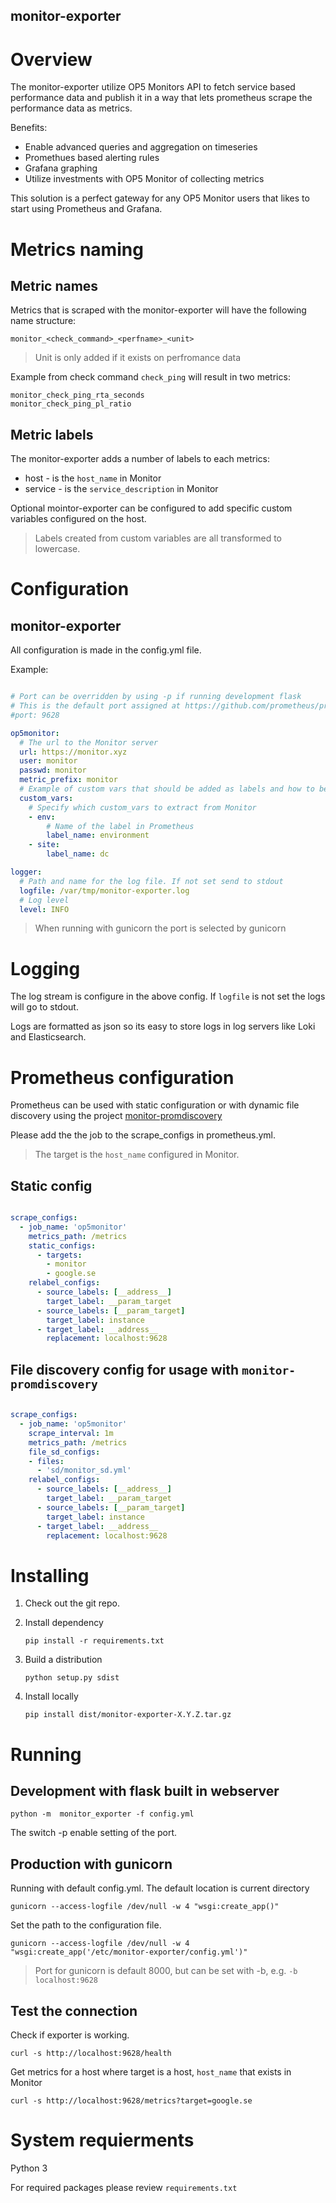 monitor-exporter
-----------------------

# Overview 

The monitor-exporter utilize OP5 Monitors API to fetch service based performance data and publish it in a way that lets prometheus scrape the 
performance data as metrics.

Benefits:

- Enable advanced queries and aggregation on timeseries
- Promethues based alerting rules 
- Grafana graphing
- Utilize investments with OP5 Monitor of collecting metrics 

This solution is a perfect gateway for any OP5 Monitor users that likes to start using Prometheus and Grafana.

# Metrics naming
## Metric names
Metrics that is scraped with the monitor-exporter will have the following name structure:
 
    monitor_<check_command>_<perfname>_<unit>

> Unit is only added if it exists on perfromance data

Example from check command `check_ping` will result in two metrics: 
    
    monitor_check_ping_rta_seconds
    monitor_check_ping_pl_ratio
## Metric labels
The monitor-exporter adds a number of labels to each metrics: 

- host - is the `host_name` in Monitor
- service - is the `service_description` in Monitor

Optional mointor-exporter can be configured to add specific custom variables configured on the host. 

> Labels created from custom variables are all transformed to lowercase. 


# Configuration
## monitor-exporter
All configuration is made in the config.yml file.

Example:
```yaml

# Port can be overridden by using -p if running development flask
# This is the default port assigned at https://github.com/prometheus/prometheus/wiki/Default-port-allocations
#port: 9628

op5monitor:
  # The url to the Monitor server
  url: https://monitor.xyz
  user: monitor
  passwd: monitor
  metric_prefix: monitor
  # Example of custom vars that should be added as labels and how to be translated
  custom_vars:
    # Specify which custom_vars to extract from Monitor
    - env:
        # Name of the label in Prometheus
        label_name: environment
    - site:
        label_name: dc

logger:
  # Path and name for the log file. If not set send to stdout
  logfile: /var/tmp/monitor-exporter.log
  # Log level
  level: INFO

```

> When running with gunicorn the port is selected by gunicorn

# Logging
The log stream is configure in the above config. If `logfile` is not set the logs will go to stdout.

Logs are formatted as json so its easy to store logs in log servers like Loki and Elasticsearch. 

# Prometheus configuration
Prometheus can be used with static configuration or with dynamic file discovery using the project [monitor-promdiscovery](https://bitbucket.org/opsdis/monitor-promdiscovery)

Please add the the job to the scrape_configs in prometheus.yml.

> The target is the `host_name` configured in Monitor.

## Static config
```yaml

scrape_configs:
  - job_name: 'op5monitor'
    metrics_path: /metrics
    static_configs:
      - targets:
        - monitor
        - google.se
    relabel_configs:
      - source_labels: [__address__]
        target_label: __param_target
      - source_labels: [__param_target]
        target_label: instance
      - target_label: __address__
        replacement: localhost:9628

```

## File discovery config for usage with `monitor-promdiscovery`

```yaml

scrape_configs:
  - job_name: 'op5monitor'
    scrape_interval: 1m
    metrics_path: /metrics
    file_sd_configs:
    - files:
      - 'sd/monitor_sd.yml'
    relabel_configs:
      - source_labels: [__address__]
        target_label: __param_target
      - source_labels: [__param_target]
        target_label: instance
      - target_label: __address__
        replacement: localhost:9628

```
# Installing
1. Check out the git repo.
2. Install dependency
    
    `pip install -r requirements.txt`
     
3. Build a distribution 

    `python setup.py sdist`

4. Install locally
 
    `pip install dist/monitor-exporter-X.Y.Z.tar.gz`
     

# Running
## Development with flask built in webserver 

    python -m  monitor_exporter -f config.yml

The switch -p enable setting of the port.
    
## Production with gunicorn 
Running with default config.yml. The default location is current directory

    gunicorn --access-logfile /dev/null -w 4 "wsgi:create_app()"
    
Set the path to the configuration file.

    gunicorn --access-logfile /dev/null -w 4 "wsgi:create_app('/etc/monitor-exporter/config.yml')" 

> Port for gunicorn is default 8000, but can be set with -b, e.g. `-b localhost:9628`

## Test the connection 

Check if exporter is working. 

    curl -s http://localhost:9628/health

Get metrics for a host where target is a host, `host_name` that exists in Monitor

    curl -s http://localhost:9628/metrics?target=google.se

# System requierments
Python 3

For required packages please review `requirements.txt`
